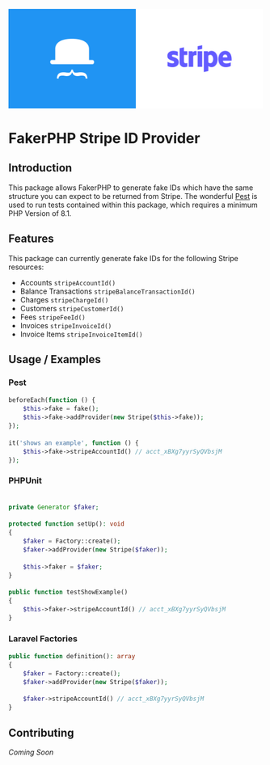 ![FakerPHP Stripe ID Provider Banner](assets/banner.png)

# FakerPHP Stripe ID Provider

## Introduction
This package allows FakerPHP to generate fake IDs which have the same structure you can expect to be returned from 
Stripe. The wonderful [Pest](https://pestphp.com/) is used to run tests contained within this package, which requires
a minimum PHP Version of 8.1. 

## Features
This package can currently generate fake IDs for the following Stripe resources:

- Accounts `stripeAccountId()`
- Balance Transactions `stripeBalanceTransactionId()`
- Charges `stripeChargeId()`
- Customers `stripeCustomerId()`
- Fees `stripeFeeId()`
- Invoices `stripeInvoiceId()`
- Invoice Items `stripeInvoiceItemId()`

## Usage / Examples
### Pest
```php
beforeEach(function () {
    $this->fake = fake();
    $this->fake->addProvider(new Stripe($this->fake));
});

it('shows an example', function () {
    $this->fake->stripeAccountId() // acct_xBXg7yyrSyQVbsjM
});
```

### PHPUnit
```php

private Generator $faker;

protected function setUp(): void
{
    $faker = Factory::create();
    $faker->addProvider(new Stripe($faker));

    $this->faker = $faker;
}

public function testShowExample()
{
    $this->faker->stripeAccountId() // acct_xBXg7yyrSyQVbsjM
}
```

### Laravel Factories
```php
public function definition(): array
{
    $faker = Factory::create();
    $faker->addProvider(new Stripe($faker));
    
    $faker->stripeAccountId() // acct_xBXg7yyrSyQVbsjM
}
```

## Contributing

_Coming Soon_
